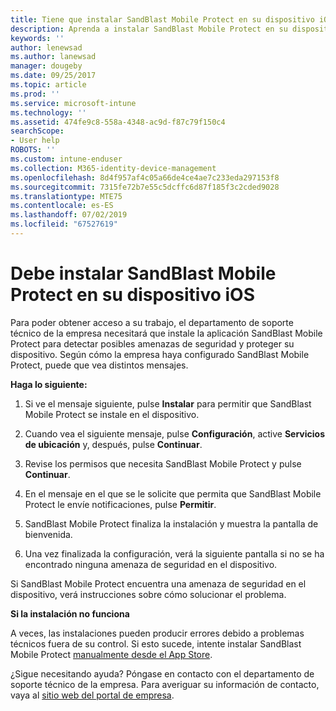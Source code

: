 ```yaml
---
title: Tiene que instalar SandBlast Mobile Protect en su dispositivo iOS | Microsoft Docs
description: Aprenda a instalar SandBlast Mobile Protect en su dispositivo iOS.
keywords: ''
author: lenewsad
ms.author: lanewsad
manager: dougeby
ms.date: 09/25/2017
ms.topic: article
ms.prod: ''
ms.service: microsoft-intune
ms.technology: ''
ms.assetid: 474fe9c8-558a-4348-ac9d-f87c79f150c4
searchScope:
- User help
ROBOTS: ''
ms.custom: intune-enduser
ms.collection: M365-identity-device-management
ms.openlocfilehash: 8d4f957af4c05a66de4ce4ae7c233eda297153f8
ms.sourcegitcommit: 7315fe72b7e55c5dcffc6d87f185f3c2cded9028
ms.translationtype: MTE75
ms.contentlocale: es-ES
ms.lasthandoff: 07/02/2019
ms.locfileid: "67527619"
---
```

# <a name="you-need-to-install-sandblast-mobile-protect-on-your-ios-device"></a>Debe instalar SandBlast Mobile Protect en su dispositivo iOS

Para poder obtener acceso a su trabajo, el departamento de soporte técnico de la empresa necesitará que instale la aplicación SandBlast Mobile Protect para detectar posibles amenazas de seguridad y proteger su dispositivo. Según cómo la empresa haya configurado SandBlast Mobile Protect, puede que vea distintos mensajes.

**Haga lo siguiente:**

1. Si ve el mensaje siguiente, pulse **Instalar** para permitir que SandBlast Mobile Protect se instale en el dispositivo.

2. Cuando vea el siguiente mensaje, pulse **Configuración**, active **Servicios de ubicación** y, después, pulse **Continuar**.

3. Revise los permisos que necesita SandBlast Mobile Protect y pulse **Continuar**.

4. En el mensaje en el que se le solicite que permita que SandBlast Mobile Protect le envíe notificaciones, pulse **Permitir**.

5. SandBlast Mobile Protect finaliza la instalación y muestra la pantalla de bienvenida.

6. Una vez finalizada la configuración, verá la siguiente pantalla si no se ha encontrado ninguna amenaza de seguridad en el dispositivo.

Si SandBlast Mobile Protect encuentra una amenaza de seguridad en el dispositivo, verá instrucciones sobre cómo solucionar el problema.

**Si la instalación no funciona**

A veces, las instalaciones pueden producir errores debido a problemas técnicos fuera de su control. Si esto sucede, intente instalar SandBlast Mobile Protect [manualmente desde el App Store](https://itunes.apple.com/app/sandblast-mobile-protect/id1006390797).

¿Sigue necesitando ayuda? Póngase en contacto con el departamento de soporte técnico de la empresa. Para averiguar su información de contacto, vaya al [sitio web del portal de empresa](https://go.microsoft.com/fwlink/?linkid=2010980).
